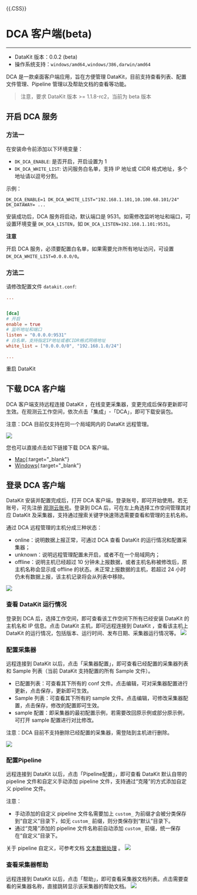 {{.CSS}}
# DCA 客户端(beta)
---

- DataKit 版本：0.0.2 (beta)
- 操作系统支持：`windows/amd64,windows/386,darwin/amd64`

DCA 是一款桌面客户端应用，旨在方便管理 DataKit，目前支持查看列表、配置文件管理、Pipeline 管理以及帮助文档的查看等功能。

> 注意，要求 DataKit 版本 >= 1.1.8-rc2，当前为 beta 版本

## 开启 DCA 服务

### 方法一

在安装命令前添加以下环境变量：

- `DK_DCA_ENABLE`: 是否开启，开启设置为 1
- `DK_DCA_WHITE_LIST`: 访问服务白名单，支持 IP 地址或 CIDR 格式地址，多个地址请以逗号分割。

示例：

```shell
DK_DCA_ENABLE=1 DK_DCA_WHITE_LIST="192.168.1.101,10.100.68.101/24" DK_DATAWAY= ...
```

安装成功后，DCA 服务将启动，默认端口是 9531。如需修改监听地址和端口，可设置环境变量 `DK_DCA_LISTEN`，如 `DK_DCA_LISTEN=192.168.1.101:9531`。

**注意**

开启 DCA 服务，必须要配置白名单，如果需要允许所有地址访问，可设置 `DK_DCA_WHITE_LIST=0.0.0.0/0`。

### 方法二

请修改配置文件 `datakit.conf`:

```toml
...


[dca]
# 开启
enable = true
# 监听地址和端口
listen = "0.0.0.0:9531"
# 白名单，支持指定IP地址或者CIDR格式网络地址
white_list = ["0.0.0.0/0", "192.168.1.0/24"]

...
```

重启 DataKit



## 下载 DCA 客户端

DCA 客户端支持远程连接 DataKit ，在线变更采集器，变更完成后保存更新即可生效。在观测云工作空间，依次点击「集成」-「DCA」，即可下载安装包。

注意：DCA 目前仅支持在同一个局域网内的 DataKit 远程管理。

![](imgs/dca_1.png)

您也可以直接点击如下链接下载 DCA 客户端。

- [Mac](https://static.dataflux.cn/dca/dca-v0.0.2.dmg){:target="_blank"}
- [Windows](https://static.dataflux.cn/dca/dca-v0.0.2-x86.exe){:target="_blank"}

## 登录 DCA 客户端

DataKit 安装并配置完成后，打开 DCA 客户端，登录账号，即可开始使用。若无账号，可先注册 [观测云账号](https://auth.guance.com/register?channel=帮助文档)。登录到 DCA 后，可在左上角选择工作空间管理其对应 DataKit 及采集器，支持通过搜索关键字快速筛选需要查看和管理的主机名称。

通过 DCA 远程管理的主机分成三种状态：

- online：说明数据上报正常，可通过 DCA 查看 DataKit 的运行情况和配置采集器；
- unknown：说明远程管理配置未开启，或者不在一个局域网内；
- offline：说明主机已经超过 10 分钟未上报数据，或者主机名称被修改后，原主机名称会显示成 offline 的状态。未正常上报数据的主机，若超过 24 小时仍未有数据上报，该主机记录将会从列表中移除。

![](imgs/dca_2.png)

### 查看 DataKit 运行情况

登录到 DCA 后，选择工作空间，即可查看该工作空间下所有已经安装 DataKit 的主机名和 IP 信息。点击 DataKit 主机，即可远程连接到 DataKit ，查看该主机上 DataKit 的运行情况，包括版本、运行时间、发布日期、采集器运行情况等。
![](imgs/dca_3.png)

### 配置采集器

远程连接到 DataKit 以后，点击「采集器配置」，即可查看已经配置的采集器列表和 Sample 列表（当前 DataKit 支持配置的所有 Sample 文件）。

- 已配置列表：可查看其下所有的 conf 文件。点击编辑，可对采集器配置进行更新，点击保存，更新即可生效。
- Sample 列表：可查看其下所有的 sample 文件。点击编辑，可修改采集器配置，点击保存，修改的配置即可生效。
- sample 配置：即采集器的最初配置示例，若需要改回原示例或部分原示例，可打开 sample 配置进行对比修改。

注意：DCA 目前不支持删除已经配置的采集器，需登陆到主机进行删除。

![](imgs/dca_4.png)

### 配置Pipeline

远程连接到 DataKit 以后，点击「Pipeline配置」，即可查看 DataKit 默认自带的 pipeline 文件和自定义手动添加 pipeline 文件，支持通过“克隆”的方式添加自定义 pipeline 文件。

注意：

- 手动添加的自定义 pipeline 文件名需要加上 `custom_` 为前缀才会被分类保存到“自定义”目录下，如无 `custom_` 前缀，则分类保存到“默认”目录下。
- 通过“克隆”添加的 pipeline 文件名称前自动添加 `custom_` 前缀，统一保存在“自定义”目录下。

关于 pipeline 自定义，可参考文档 [文本数据处理](pipeline.md) 。
![](imgs/dca_5.png)

### 查看采集器帮助

远程连接到 DataKit 以后，点击「帮助」，即可查看采集器文档列表。点击需要查看的采集器名称，直接跳转显示该采集器的帮助文档。 
![](imgs/dca_6.png)
